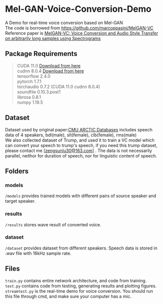 # Mel-GAN-Voice-Conversion-Demo
A Demo for real-time voice conversion based on Mel-GAN  
The code is borrowed from https://github.com/marcoppasini/MelGAN-VC  
Reference paper is [MelGAN-VC: Voice Conversion and Audio Style Transfer on arbitrarily long samples using Spectrograms](https://arxiv.org/abs/1910.03713)  

## Package Requirements

>  CUDA 11.0 [Download from here](https://developer.nvidia.com/cuda-11.0-download-archive)  
cudnn 8.0.4 [Download from here](https://developer.nvidia.com/compute/machinelearning/cudnn/secure/8.0.4/11.0_20200923/cudnn-11.0-windows-x64-v8.0.4.30.zip)  
tensorflow 2.4.0  
pytorch 1.7.1  
torchaudio 0.7.2 (CUDA 11.0 cudnn 8.0.4)  
soundfile 0.10.3.post1  
librosa 0.8.1  
numpy 1.19.5  

## Dataset
Dataset used by original paper:[CMU ARCTIC Databases](http://www.festvox.org/cmu_arctic/) includes speech data of 4 speakers, bdl(male), slt(female), clb(female), rms(male)  
We also collected dataset of Trump, and used it to train a VC model which can convert your speech to trump's speech, if you need this trump dataset, please contact me [zengsunlu30@163.com] . The data is not necessarily parallel, neithor for duration of speech, nor for linguistic content of speech.  

## Folders
### models
`/models` provides trained models with different pairs of source speaker and target speaker.  
### results
`/results` stores wave result of converted voice.  
### dataset
`/dataset` provides dataset from different speakers. Speech data is stored in .wav file with 16kHz sample rate.

## Files
`train.py` contains entire network architecture, and code from training.  
`test.py` contains code from testing, generating results and plotting figures.  
`streamtest.py` is the real-time demo for voice conversion. You should run this file through cmd, and make sure your computer has a mic.  

